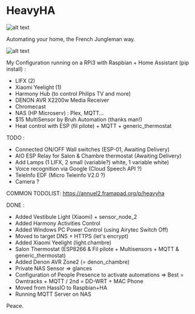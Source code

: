 # HeavyHA

![alt text](http://296s9q35uygy2xc5t0t6boviah.wpengine.netdna-cdn.com/wp-content/uploads/2014/07/Automation-Tiers.png)

Automating your home, the French Jungleman way.

![alt text](https://img11.hostingpics.net/pics/368956CaptureHA06102017.png)

My Configuration running on a RPi3 with Raspbian + Home Assistant (pip install) :
- LIFX (2)
- Xiaomi Yeelight (1)
- Harmony Hub (to control Philips TV and more)
- DENON AVR X2200w Media Receiver
- Chromecast
- NAS (HP Microserv) : Plex, MQTT...
- $15 MultiSensor by Bruh Automation (thanks man!)
- Heat control with ESP (fil pilote) + MQTT + generic_thermostat

TODO :

- Connected ON/OFF Wall switches (ESP-01, Awaiting Delivery)
- AIO ESP Relay for Salon & Chambre thermostat (Awaiting Delivery)
- Add Lamps (1 LIFX, 2 small (variable?) white, 1 variable white)
- Voice recognition via Google (Cloud Speech API ?)
- TeleInfo EDF (Micro Teleinfo V2.0 ?)
- Camera ?

COMMON TODOLIST: https://annuel2.framapad.org/p/heavyha

DONE :

- Added Vestibule Light (Xiaomi) + sensor_node_2
- Added Harmony Activities Control
- Added Windows PC Power Control (using Airytec Switch Off)
- Moved to target DNS + HTTPS (let's encrypt)
- Added Xiaomi Yeelight (light.chambre)
- Salon Thermostat (ESP8266 & Fil pilote + Multisensors + MQTT & generic_thermostat)
- Added Denon AVR Zone2 (= denon_chambre)
- Private NAS Sensor => glances
- Configuration of People Presence to activate automations => Best = Owntracks + MQTT / 2nd = DD-WRT + MAC Phone
- Moved from HassIO to Raspbian+HA
- Running MQTT Server on NAS

Peace.
